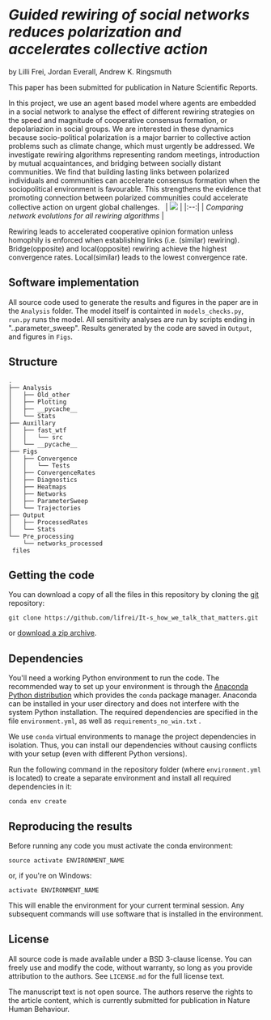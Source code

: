 # *Guided rewiring of social networks reduces polarization and accelerates collective action*

by
Lilli Frei,
Jordan Everall,
Andrew K. Ringsmuth


This paper has been submitted for publication in Nature Scientific Reports.

In this project, we use an agent based model where agents are embedded in a social network to analyse the effect of different rewiring strategies on the speed and magnitude of cooperative consensus formation, or depolariazion in social groups. We are interested in these dynamics because socio-political polarization is a major barrier to collective action problems such as climate change, which must urgently be addressed. We investigate rewiring algorithms representing random meetings, introduction by mutual acquaintances, and bridging between socially distant communities. We find that building lasting links between polarized individuals and communities can accelerate consensus formation when the sociopolitical environment is favourable. This strengthens the evidence that promoting connection between polarized communities could accelerate collective action on urgent global challenges. 
&nbsp; 
| ![](Figs/all_compared.png) |
|:--:| 
| *Comparing network evolutions for all rewiring algorithms* |

Rewiring leads to accelerated cooperative opinion formation unless homophily is enforced when establishing links (i.e. (similar) rewiring). Bridge(opposite) and local(opposite) rewiring achieve the highest convergence rates. Local(similar) leads to the lowest convergence rate.

## Software implementation


All source code used to generate the results and figures in the paper are in
the `Analysis` folder. The model itself is containted in `models_checks.py`, `run.py` runs the model. All 
sensitivity analyses are run by scripts ending in "..parameter_sweep". Results generated by the code are saved in `Output`, and figures in `Figs`.

## Structure

```
.
├── Analysis
│   ├── Old_other
│   ├── Plotting
│   ├── __pycache__
│   └── Stats
├── Auxillary
│   ├── fast_wtf
│   │   └── src
│   └── __pycache__
├── Figs
│   ├── Convergence
│   │   └── Tests
│   ├── ConvergenceRates
│   ├── Diagnostics
│   ├── Heatmaps
│   ├── Networks
│   ├── ParameterSweep
│   └── Trajectories
├── Output
│   ├── ProcessedRates
│   └── Stats
└── Pre_processing
    └── networks_processed
 files
```

## Getting the code

You can download a copy of all the files in this repository by cloning the
[git](https://git-scm.com/) repository:

    git clone https://github.com/lifrei/It-s_how_we_talk_that_matters.git

or [download a zip archive](https://github.com/lifrei/It-s_how_we_talk_that_matters/archive/refs/heads/main.zip).


## Dependencies

You'll need a working Python environment to run the code.
The recommended way to set up your environment is through the
[Anaconda Python distribution](https://www.anaconda.com/download/) which
provides the `conda` package manager.
Anaconda can be installed in your user directory and does not interfere with
the system Python installation.
The required dependencies are specified in the file `environment.yml`, as well as `requirements_no_win.txt` .

We use `conda` virtual environments to manage the project dependencies in
isolation.
Thus, you can install our dependencies without causing conflicts with your
setup (even with different Python versions).

Run the following command in the repository folder (where `environment.yml`
is located) to create a separate environment and install all required
dependencies in it:

    conda env create


## Reproducing the results

Before running any code you must activate the conda environment:

    source activate ENVIRONMENT_NAME

or, if you're on Windows:

    activate ENVIRONMENT_NAME

This will enable the environment for your current terminal session.
Any subsequent commands will use software that is installed in the environment.


## License

All source code is made available under a BSD 3-clause license. You can freely
use and modify the code, without warranty, so long as you provide attribution
to the authors. See `LICENSE.md` for the full license text.

The manuscript text is not open source. The authors reserve the rights to the
article content, which is currently submitted for publication in Nature Human Behaviour.
